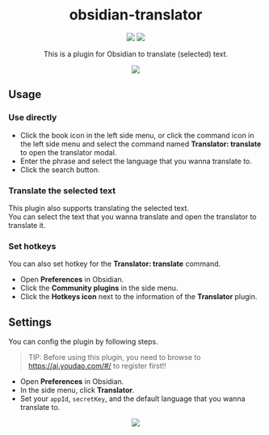 <h1 align="center"> obsidian-translator </h1>

<p align="center">
  <img src="https://img.shields.io/badge/obsidian--translator-v0.1.0-yellow">
  <img src="https://img.shields.io/badge/node-v14.17.0%2B-green">
</p>

<p align="center"> This is a plugin for Obsidian to translate (selected) text. </p>

<p align="center">

<img src="https://user-images.githubusercontent.com/9375823/167259183-2702dceb-72d3-4ecd-9a07-df4cb06fd932.png" />

</p>

## Usage

### Use directly

- Click the book icon in the left side menu, or click the command icon in the left side menu and select the command named **Translator: translate** to open the translator modal.
- Enter the phrase and select the language that you wanna translate to.
- Click the search button.

### Translate the selected text

This plugin also supports translating the selected text.<br>
You can select the text that you wanna translate and open the translator to translate it.

### Set hotkeys

You can also set hotkey for the **Translator: translate** command.

- Open **Preferences** in Obsidian.
- Click the **Community plugins** in the side menu.
- Click the **Hotkeys icon** next to the information of the **Translator** plugin.

## Settings

You can config the plugin by following steps.

> TIP: Before using this plugin, you need to browse to https://ai.youdao.com/#/ to register first!!

- Open **Preferences** in Obsidian.
- In the side menu, click **Translator**.
- Set your `appId`, `secretKey`, and the default language that you wanna translate to.

<p align="center">

<img src="https://user-images.githubusercontent.com/9375823/167259405-a049160b-bc87-4a7d-bc07-6044ae18082a.png" />

</p>
